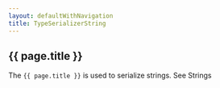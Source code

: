 ```yaml
---
layout: defaultWithNavigation
title: TypeSerializerString
---
```

## {{ page.title }}

The `{{ page.title }}` is used to serialize strings. See <makeLink>Strings</makeLink>


